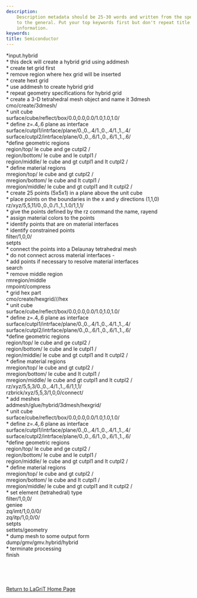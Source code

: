```yaml
---
description: 
    Description metadata should be 25-30 words and written from the specific
    to the general. Put your top keywords first but don't repeat title
    information.
keywords:  
title: Semiconductor
---
```




 

\*input.hybrid\
\* this deck will create a hybrid grid using addmesh\
\* create tet grid first\
\* remove region where hex grid will be inserted\
\* create hext grid\
\* use addmesh to create hybrid grid\
\* repeat geometry specifications for hybrid grid\
\* create a 3-D tetrahedral mesh object and name it 3dmesh\
cmo/create/3dmesh/\
\* unit cube\
surface/cube/reflect/box/0.0,0.0,0.0/1.0,1.0,1.0/\
\* define z=.4,.6 plane as interface\
surface/cutpl1/intrface/plane/0.,0.,.4/1.,0.,.4/1.,1.,.4/\
surface/cutpl2/intrface/plane/0.,0.,.6/1.,0.,.6/1.,1.,.6/\
\*define geometric regions\
region/top/ le cube and ge cutpl2 /\
region/bottom/ le cube and le cutpl1 /\
region/middle/ le cube and gt cutpl1 and lt cutpl2 /\
\* define material regions\
mregion/top/ le cube and gt cutpl2 /\
mregion/bottom/ le cube and lt cutpl1 /\
mregion/middle/ le cube and gt cutpl1 and lt cutpl2 /\
\* create 25 points (5x5x1) in a plane above the unit cube\
\* place points on the boundaries in the x and y directions (1,1,0)\
rz/xyz/5,5,11/0.,0.,0./1.,1.,1.0/1,1,1/\
\* give the points defined by the rz command the name, rayend\
\* assign material colors to the points\
\* identify points that are on material interfaces\
\* identify constrained points\
filter/1,0,0/\
setpts\
\* connect the points into a Delaunay tetrahedral mesh\
\* do not connect across material interfaces -\
\* add points if necessary to resolve material interfaces\
search\
\* remove middle region\
rmregion/middle\
rmpoint/compress\
\* grid hex part\
cmo/create/hexgrid///hex\
\* unit cube\
surface/cube/reflect/box/0.0,0.0,0.0/1.0,1.0,1.0/\
\* define z=.4,.6 plane as interface\
surface/cutpl1/intrface/plane/0.,0.,.4/1.,0.,.4/1.,1.,.4/\
surface/cutpl2/intrface/plane/0.,0.,.6/1.,0.,.6/1.,1.,.6/\
\*define geometric regions\
region/top/ le cube and ge cutpl2 /\
region/bottom/ le cube and le cutpl1 /\
region/middle/ le cube and gt cutpl1 and lt cutpl2 /\
\* define material regions\
mregion/top/ le cube and gt cutpl2 /\
mregion/bottom/ le cube and lt cutpl1 /\
mregion/middle/ le cube and gt cutpl1 and lt cutpl2 /\
rz/xyz/5,5,3/0.,0.,.4/1.,1.,.6/1,1,1/\
rzbrick/xyz/5,5,3/1,0,0/connect/\
\* add meshes\
addmesh/glue/hybrid/3dmesh/hexgrid/\
\* unit cube\
surface/cube/reflect/box/0.0,0.0,0.0/1.0,1.0,1.0/\
\* define z=.4,.6 plane as interface\
surface/cutpl1/intrface/plane/0.,0.,.4/1.,0.,.4/1.,1.,.4/\
surface/cutpl2/intrface/plane/0.,0.,.6/1.,0.,.6/1.,1.,.6/\
\*define geometric regions\
region/top/ le cube and ge cutpl2 /\
region/bottom/ le cube and le cutpl1 /\
region/middle/ le cube and gt cutpl1 and lt cutpl2 /\
\* define material regions\
mregion/top/ le cube and gt cutpl2 /\
mregion/bottom/ le cube and lt cutpl1 /\
mregion/middle/ le cube and gt cutpl1 and lt cutpl2 /\
\* set element (tetrahedral) type\
filter/1,0,0/\
geniee\
zq/imt/1,0,0/0/\
zq/itp/1,0,0/0/\
setpts\
settets/geometry\
\* dump mesh to some output form\
dump/gmv/gmv.hybrid/hybrid\
\* terminate processing\
finish

 

 

 


[Return to LaGriT Home Page](index.md)

 




